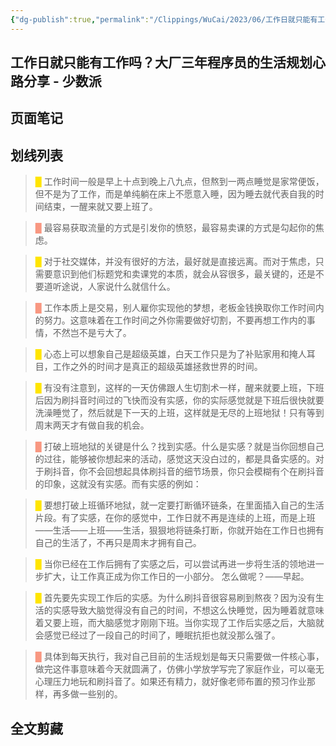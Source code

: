 ```yaml
---
{"dg-publish":true,"permalink":"/Clippings/WuCai/2023/06/工作日就只能有工作吗大厂三年程序员的生活规划心路分享 - 少数派-20230626/","tags":["工具效率"]}
---
```



## 工作日就只能有工作吗？大厂三年程序员的生活规划心路分享 - 少数派 

## 页面笔记


## 划线列表
> <font color="#FFE500">█  </font>工作时间一般是早上十点到晚上八九点，但熬到一两点睡觉是家常便饭，但不是为了工作，而是单纯躺在床上不愿意入睡，因为睡去就代表自我的时间结束，一醒来就又要上班了。

> <font color="#F89781">█  </font>最容易获取流量的方式是引发你的愤怒，最容易卖课的方式是勾起你的焦虑。

> <font color="#FFE500">█  </font>对于社交媒体，并没有很好的方法，最好就是直接远离。而对于焦虑，只需要意识到他们标题党和卖课党的本质，就会从容很多，最关键的，还是不要道听途说，人家说什么就信什么。

> <font color="#F89781">█  </font>工作本质上是交易，别人雇你实现他的梦想，老板金钱换取你工作时间内的努力。这意味着在工作时间之外你需要做好切割，不要再想工作内的事情，不然岂不是亏大了。

> <font color="#FFE500">█  </font>心态上可以想象自己是超级英雄，白天工作只是为了补贴家用和掩人耳目，工作之外的时间才是真正的超级英雄拯救世界的时间。

> <font color="#FFE500">█  </font>有没有注意到，这样的一天仿佛跟人生切割术一样，醒来就要上班，下班后因为刷抖音时间过的飞快而没有实感，你的实际感觉就是下班后很快就要洗澡睡觉了，然后就是下一天的上班，这样就是无尽的上班地狱！只有等到周末两天才有做自我的机会。

> <font color="#F89781">█  </font>打破上班地狱的关键是什么？找到实感。什么是实感？就是当你回想自己的过往，能够被你想起来的活动，感觉这天没白过的，都是具备实感的。对于刷抖音，你不会回想起具体刷抖音的细节场景，你只会模糊有个在刷抖音的印象，这就没有实感。而有实感的例如：

> <font color="#FFE500">█  </font>要想打破上班循环地狱，就一定要打断循环链条，在里面插入自己的生活片段。有了实感，在你的感觉中，工作日就不再是连续的上班，而是上班——生活——上班——生活，狠狠地将链条打断，你就开始在工作日也拥有自己的生活了，不再只是周末才拥有自己。

> <font color="#FFE500">█  </font>当你已经在工作后拥有了实感之后，可以尝试再进一步将生活的领地进一步扩大，让工作真正成为你工作日的一小部分。 怎么做呢？——早起。

> <font color="#FFE500">█  </font>首先要先实现工作后的实感。为什么刷抖音很容易刷到熬夜？因为没有生活的实感导致大脑觉得没有自己的时间，不想这么快睡觉，因为睡着就意味着又要上班，而大脑感觉才刚刚下班。当你实现了工作后实感之后，大脑就会感觉已经过了一段自己的时间了，睡眠抗拒也就没那么强了。

> <font color="#F89781">█  </font>具体到每天执行，我对自己目前的生活规划是每天只需要做一件核心事，做完这件事意味着今天就圆满了，仿佛小学放学写完了家庭作业，可以毫无心理压力地玩和刷抖音了。如果还有精力，就好像老师布置的预习作业那样，再多做一些别的。


## 全文剪藏

